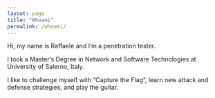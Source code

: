 ```yaml
---
layout: page
title: "Whoami"
permalink: /whoami/
---
```


Hi, my name is Raffaele and I’m a penetration tester.

I took a Master’s Degree in Network and Software Technologies at University of Salerno, Italy.

I like to challenge myself with “Capture the Flag”, learn new attack and defense strategies, and play the guitar.

